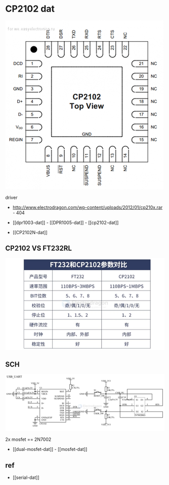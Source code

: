 
# CP2102 dat 

![](19-15-16-10-08-2023.png)

driver 

- http://www.electrodragon.com/wp-content/uploads/2012/01/cp210x.rar - 404 



- [[dpr1003-dat]] - [[DPR1005-dat]] - [[cp2102-dat]]

- [[CP2102N-dat]]

## CP2102 VS FT232RL 

![](2024-11-04-14-49-16.png)



## SCH 

![](2025-07-09-18-40-54.png)

2x mosfet == 2N7002

- [[dual-mosfet-dat]] - [[mosfet-dat]]

## ref 

- [[serial-dat]]